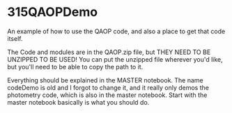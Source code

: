 # 315QAOPDemo
An example of how to use the QAOP code, and also a place to get that code itself.

The Code and modules are in the QAOP.zip file, but THEY NEED TO BE UNZIPPED TO BE USED!
You can put the unzipped file wherever you'd like, but you'll need to be able to copy the path to it.

Everything should be explained in the MASTER notebook. The name codeDemo is old and I forgot to change it, and it really only demos the photometry code, which is also in the master notebook. Start with the master notebook basically is what you should do.

